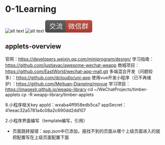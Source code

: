 # 0-1Learning

![alt text](../static/common/svg/luoxiaosheng.svg "公众号")
![alt text](../static/common/svg/luoxiaosheng_learning.svg "学习")
![alt text](../static/common/svg/luoxiaosheng_wechat.svg "微信")


## applets-overview

官网：https://developers.weixin.qq.com/miniprogram/design/
学习指南：https://github.com/justjavac/awesome-wechat-weapp
商城项目：https://github.com/EastWorld/wechat-app-mall.git
多端混合开发（问题较多）：https://github.com/dcloudio/uni-app
使用vue开发小程序（已不再维护）：https://github.com/Meituan-Dianping/mpvue
学习项目：https://imageslr.github.io/weapp-library
cd ~/WeChatProjects/timber-applets
cp -R weapp-library/timber-applets

8.小程序相关key
appId：wxaba4ff958edb5ca7  appSecret：41eeac32a5781a4c08a2c690dd2dd107

2.小程序界面编写（template编写，引用）
- 页面跳转报错：app.json中已添加，报找不到的页面从哪个上级页面进入的就把配置写在上级页面配置下面
